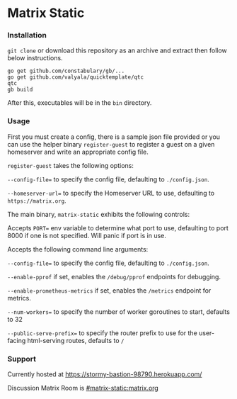 Matrix Static
===========

### Installation
`git clone` or download this repository as an archive and extract then follow below instructions.

```
go get github.com/constabulary/gb/...
go get github.com/valyala/quicktemplate/qtc
qtc
gb build
```
After this, executables will be in the `bin` directory.


### Usage
First you must create a config, there is a sample json file provided or you can use the helper binary `register-guest` to register a guest on a given homeserver and write an appropriate config file.

`register-guest` takes the following options:

`--config-file=` to specify the config file, defaulting to `./config.json`.

`--homeserver-url=` to specify the Homeserver URL to use, defaulting to `https://matrix.org`.



The main binary, `matrix-static` exhibits the following controls:

Accepts `PORT=` env variable to determine what port to use, defaulting to port 8000 if one is not specified. Will panic if port is in use.

Accepts the following command line arguments:

`--config-file=` to specify the config file, defaulting to `./config.json`.

`--enable-pprof` if set, enables the `/debug/pprof` endpoints for debugging.

`--enable-prometheus-metrics` if set, enables the `/metrics` endpoint for metrics.

`--num-workers=` to specify the number of worker goroutines to start, defaults to 32

`--public-serve-prefix=` to specify the router prefix to use for the user-facing html-serving routes, defaults to `/`



### Support

Currently hosted at https://stormy-bastion-98790.herokuapp.com/

Discussion Matrix Room is [#matrix-static:matrix.org](https://matrix.to/#/#matrix-static:matrix.org)